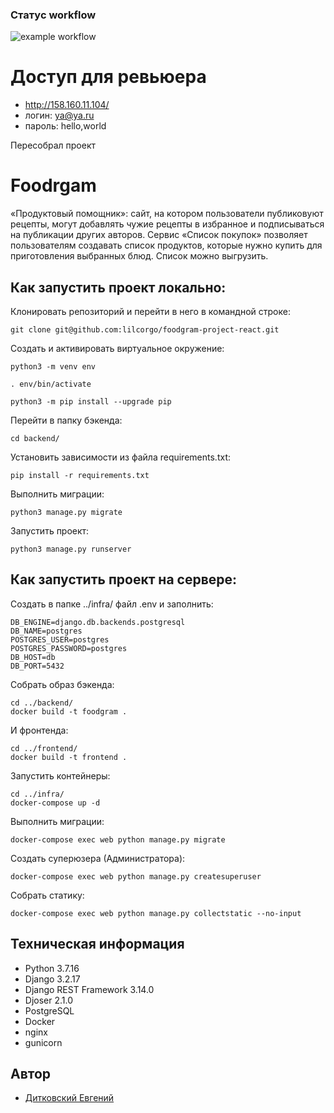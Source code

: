 ### Статус workflow
![example workflow](https://github.com/lilcorgo/yamdb_final/actions/workflows/yamdb_workflow.yml/badge.svg)
# Доступ для ревьюера
- http://158.160.11.104/
- логин: ya@ya.ru
- пароль: hello,world

Пересобрал проект
# Foodrgam
 «Продуктовый помощник»: сайт, на котором пользователи публиковуют рецепты, 
 могут добавлять чужие рецепты в избранное и подписываться на публикации 
 других авторов. 
 Сервис «Список покупок» позволяет пользователям создавать список продуктов, 
 которые нужно купить для приготовления выбранных блюд. Список можно выгрузить.

## Как запустить проект локально:

Клонировать репозиторий и перейти в него в командной строке:

```
git clone git@github.com:lilcorgo/foodgram-project-react.git
```


Cоздать и активировать виртуальное окружение:

```
python3 -m venv env
```

```
. env/bin/activate
```

```
python3 -m pip install --upgrade pip
```
Перейти в папку бэкенда:
```
cd backend/
```
Установить зависимости из файла requirements.txt:

```
pip install -r requirements.txt
```

Выполнить миграции:

```
python3 manage.py migrate
```

Запустить проект:

```
python3 manage.py runserver
```

## Как запустить проект на сервере:

Создать в папке ../infra/ файл .env и заполнить:

```
DB_ENGINE=django.db.backends.postgresql
DB_NAME=postgres
POSTGRES_USER=postgres
POSTGRES_PASSWORD=postgres
DB_HOST=db
DB_PORT=5432
```

Собрать образ бэкенда:

```
cd ../backend/
docker build -t foodgram .
```

И фронтенда:
```
cd ../frontend/
docker build -t frontend .
```

Запустить контейнеры:
```
cd ../infra/
docker-compose up -d
```

Выполнить миграции:
```
docker-compose exec web python manage.py migrate
```

Создать суперюзера (Администратора):
```
docker-compose exec web python manage.py createsuperuser
```

Собрать статику:
```
docker-compose exec web python manage.py collectstatic --no-input
```

## Техническая информация
- Python 3.7.16
- Django 3.2.17
- Django REST Framework 3.14.0
- Djoser 2.1.0
- PostgreSQL
- Docker
- nginx
- gunicorn
## Автор

- [Дитковский Евгений](https://github.com/lilcorgo) 
